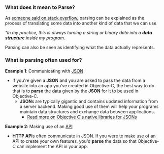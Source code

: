 
### What does it mean to Parse? 

As [someone said on stack overflow,](http://stackoverflow.com/questions/2933192/whats-the-best-way-to-explain-parsing-to-a-new-programmer) parsing can be explained as the process of translating some data into another kind of data that we can use.

*"In my practice, this is always turning a string or binary data into a **data structure** inside my program.*

Parsing can also be seen as identifying what the data actually represents.


### What is parsing often used for?

**Example 1**: Communicating with [JSON](https://github.com/AlaricGonzales/til/blob/Alaric/iOS/JSON.md)
* If you're given a **JSON** and you are asked to pass the data from a website into an app you've created in Objective-C, the best way to do that is to **parse** the data given by the **JSON** for it to be used in Objective-C. 
	*  **JSON**s are typically gigantic and contains updated information from a server backend.  Making good use of them will help your programs maintain data structures and exchange data between applications. 
		* [Read more on Objective C's native libraries for JSONs](https://www.raywenderlich.com/5492/working-with-json-in-ios-5)


**Example 2**: Making use of an [API](https://github.com/AlaricGonzales/til/blob/Alaric/iOS/API.md)

* **HTTP API**s often communicate in JSON. If you were to make use of an API to create your own features, you'd **parse** the data so that Objective-C can implement the API in your app.
